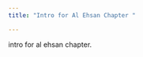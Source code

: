 ```yaml
---
title: "Intro for Al Ehsan Chapter "

---
```

intro for al ehsan chapter.
<!--stackedit_data:
eyJoaXN0b3J5IjpbMzU2MTI2NjAsLTE2NTA2NDM2NjJdfQ==
-->